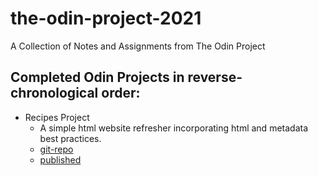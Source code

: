 # the-odin-project-2021
A Collection of Notes and Assignments from The Odin Project

## Completed Odin Projects in reverse-chronological order:
 * Recipes Project
   * A simple html website refresher incorporating html and metadata best practices.
   * [git-repo](https://github.com/DanielSzpunar/TOP-foundations-project-1-recipes)
   * [published](https://danielszpunar.github.io/TOP-foundations-project-1-recipes/) 
   
